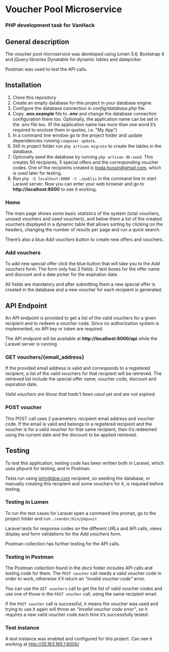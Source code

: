 # Voucher Pool Microservice
### PHP development task for VanHack

## General description
The voucher pool microservice was developed using lumen 5.6, Bootstrap 4 and jQuery libraries Dynatable for dynamic tables and datepicker.

Postman was used to test the API calls.

## Installation
1. Clone this repository
2. Create an empty database for this project in your database engine.
3. Configure the database connection in *config/database.php* file.
4. Copy **.env.example** file to **.env** and change the database connection configuration there too. Optionally, the application name can be set in the .env file too. (If the application name has more than one word it’s required to enclose them in quotes, i.e. “My App”)
5. In a command line window go to the  project folder and update dependencies running `composer update`.
6. Still in project folder run `php artisan migrate` to create the tables in the database.
7. Optionally seed the database by running `php artisan db:seed`. This creates 50 recipients, 5 special offers and the corresponding voucher codes. One of the recipients created is hoda.hussin@gmail.com, which is used later for testing.
8. Run `php -S localhost:8000 -t ./public` in the command line to start Laravel server. Now you can enter your web browser and go to **http://localhost:8000** to see it working.


### Home
The main page shows some basic statistics of the system (total vouchers, unused vouchers and used vouchers), and below them a list of the created vouchers displayed in a dynamic table that allows sorting by clicking on the headers, changing the number of results per page and run a quick search.

There’s also a blue *Add vouchers* button to create new offers and vouchers.

### Add vouchers
To add new special offer click the blue button that will take you to the *Add vouchers* form. The form only has 3 fields: 2 text boxes for the offer name and discount and a date picker for the expiration date.

All fields are mandatory and after submitting them a new special offer is created in the database and a new voucher for each recipient is generated.

## API Endpoint
An API endpoint is provided to get a list of the valid vouchers for a given recipient and to redeem a voucher code. Since no authorization system is implemented, no API key or token are required.

The API endpoint will be available at **http://localhost:8000/api** while the Laravel server is running

### GET vouchers/{email_address}
If the provided email address is valid and corresponds to a registered recipient, a list of the valid vouchers for that recipient will be retrieved. The retrieved list include the special offer name, voucher code, discount and expiration date.

*Valid vouchers are those that hadn’t been used yet and are not expired.*

### POST voucher
This POST call uses 2 parameters: recipient email address and voucher code. If the email is valid and belongs to a registered recipient and the voucher is for a valid voucher for that same recipient, then it’s redeemed using the current date and the discount to be applied retrieved.

## Testing
To test this application, testing code has been written both in Laravel, which uses phpunit for testing, and in Postman.

Tests run using john@doe.com recipient, so seeding the database, or manually creating this recipient and some vouchers for it, is required before testing.

### Testing in Lumen
To run the test cases for Laravel open a command line prompt, go to the project folder and run `./vendor/bin/phpunit`

Laravel tests for response codes on the different URLs and API calls, views display and form validations for the *Add vouchers* form.

Postman collection has further testing for the API calls.

### Testing in Postman
The Postman collection found in the *docs* folder includes API calls and testing code for them. The `POST voucher` call needs a valid voucher code in order to work, otherwise it’ll return an *“invalid voucher code”* error.

You can use the `GET vouchers` call to get the list of valid voucher codes and use one of those in the `POST voucher` call, using the same recipient email.

If the `POST voucher` call is successful, it means the voucher was used and trying to use it again will throw an *“Invalid voucher code error”*, so it requires a new valid voucher code each time it’s successfully tested.

### Test instance
A test instance was enabled and configured for this project. Can see it working at http://35.163.165.1:8000/
